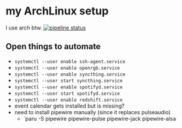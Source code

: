 # my ArchLinux setup

I use arch btw. [![pipeline status](https://gitlab.com/clemak27/linux_setup/badges/master/pipeline.svg)](https://gitlab.com/clemak27/linux_setup/commits/master)

## Open things to automate

- `systemctl --user enable ssh-agent.service`
- `systemctl --user enable openrgb.service`
- `systemctl --user enable syncthing.service`
- `systemctl --user start syncthing.service`
- `systemctl --user enable spotifyd.service`
- `systemctl --user start spotifyd.service`
- `systemctl --user enable redshift.service`
- event calendar gets installed but is missing?
- need to install pipewire manually (since it replaces pulseaudio)
  - `paru -S pipewire pipewire-pulse pipewire-jack pipewire-alsa
